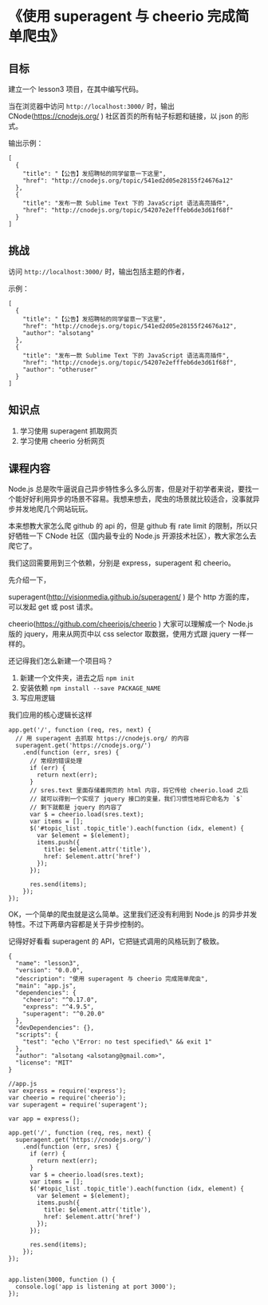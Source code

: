#  《使用 superagent 与 cheerio 完成简单爬虫》 #

##  目标 ##

建立一个 lesson3 项目，在其中编写代码。

当在浏览器中访问 `http://localhost:3000/` 时，输出 CNode(https://cnodejs.org/ ) 社区首页的所有帖子标题和链接，以 json 的形式。

输出示例：

    [
      {
        "title": "【公告】发招聘帖的同学留意一下这里",
        "href": "http://cnodejs.org/topic/541ed2d05e28155f24676a12"
      },
      {
        "title": "发布一款 Sublime Text 下的 JavaScript 语法高亮插件",
        "href": "http://cnodejs.org/topic/54207e2efffeb6de3d61f68f"
      }
    ]

##  挑战 ##

访问 `http://localhost:3000/` 时，输出包括主题的作者，

示例：

    [
      {
        "title": "【公告】发招聘帖的同学留意一下这里",
        "href": "http://cnodejs.org/topic/541ed2d05e28155f24676a12",
        "author": "alsotang"
      },
      {
        "title": "发布一款 Sublime Text 下的 JavaScript 语法高亮插件",
        "href": "http://cnodejs.org/topic/54207e2efffeb6de3d61f68f",
        "author": "otheruser"
      }
    ]

##  知识点 ##

1.  学习使用 superagent 抓取网页
2.  学习使用 cheerio 分析网页

##  课程内容 ##

Node.js 总是吹牛逼说自己异步特性多么多么厉害，但是对于初学者来说，要找一个能好好利用异步的场景不容易。我想来想去，爬虫的场景就比较适合，没事就异步并发地爬几个网站玩玩。

本来想教大家怎么爬 github 的 api 的，但是 github 有 rate limit 的限制，所以只好牺牲一下 CNode 社区（国内最专业的 Node.js 开源技术社区），教大家怎么去爬它了。

我们这回需要用到三个依赖，分别是 express，superagent 和 cheerio。

先介绍一下，

superagent(http://visionmedia.github.io/superagent/ ) 是个 http 方面的库，可以发起 get 或 post 请求。

cheerio(https://github.com/cheeriojs/cheerio ) 大家可以理解成一个 Node.js 版的 jquery，用来从网页中以 css selector 取数据，使用方式跟 jquery 一样一样的。

还记得我们怎么新建一个项目吗？

1.  新建一个文件夹，进去之后 `npm init`
2.  安装依赖 `npm install --save PACKAGE_NAME`
3.  写应用逻辑

我们应用的核心逻辑长这样

    app.get('/', function (req, res, next) {
      // 用 superagent 去抓取 https://cnodejs.org/ 的内容
      superagent.get('https://cnodejs.org/')
        .end(function (err, sres) {
          // 常规的错误处理
          if (err) {
            return next(err);
          }
          // sres.text 里面存储着网页的 html 内容，将它传给 cheerio.load 之后
          // 就可以得到一个实现了 jquery 接口的变量，我们习惯性地将它命名为 `$`
          // 剩下就都是 jquery 的内容了
          var $ = cheerio.load(sres.text);
          var items = [];
          $('#topic_list .topic_title').each(function (idx, element) {
            var $element = $(element);
            items.push({
              title: $element.attr('title'),
              href: $element.attr('href')
            });
          });
    
          res.send(items);
        });
    });

OK，一个简单的爬虫就是这么简单。这里我们还没有利用到 Node.js 的异步并发特性。不过下两章内容都是关于异步控制的。

记得好好看看 superagent 的 API，它把链式调用的风格玩到了极致。

    {
      "name": "lesson3",
      "version": "0.0.0",
      "description": "使用 superagent 与 cheerio 完成简单爬虫",
      "main": "app.js",
      "dependencies": {
        "cheerio": "^0.17.0",
        "express": "^4.9.5",
        "superagent": "^0.20.0"
      },
      "devDependencies": {},
      "scripts": {
        "test": "echo \"Error: no test specified\" && exit 1"
      },
      "author": "alsotang <alsotang@gmail.com>",
      "license": "MIT"
    }

    //app.js
    var express = require('express');
    var cheerio = require('cheerio');
    var superagent = require('superagent');
    
    var app = express();
    
    app.get('/', function (req, res, next) {
      superagent.get('https://cnodejs.org/')
        .end(function (err, sres) {
          if (err) {
            return next(err);
          }
          var $ = cheerio.load(sres.text);
          var items = [];
          $('#topic_list .topic_title').each(function (idx, element) {
            var $element = $(element);
            items.push({
              title: $element.attr('title'),
              href: $element.attr('href')
            });
          });
    
          res.send(items);
        });
    });
    
    
    app.listen(3000, function () {
      console.log('app is listening at port 3000');
    });